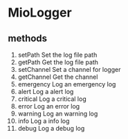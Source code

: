 # MioLogger

## methods
1. setPath          Set the log file path
2. getPath          Get the log file path
3. setChannel       Set a channel for logger
4. getChannel       Get the channel
5. emergency        Log an emergency log
6. alert            Log a alert log
7. critical         Log a critical log
8. error            Log an error log
9. warning          Log an warning log
10. info            Log a info log
11. debug           Log a debug log
